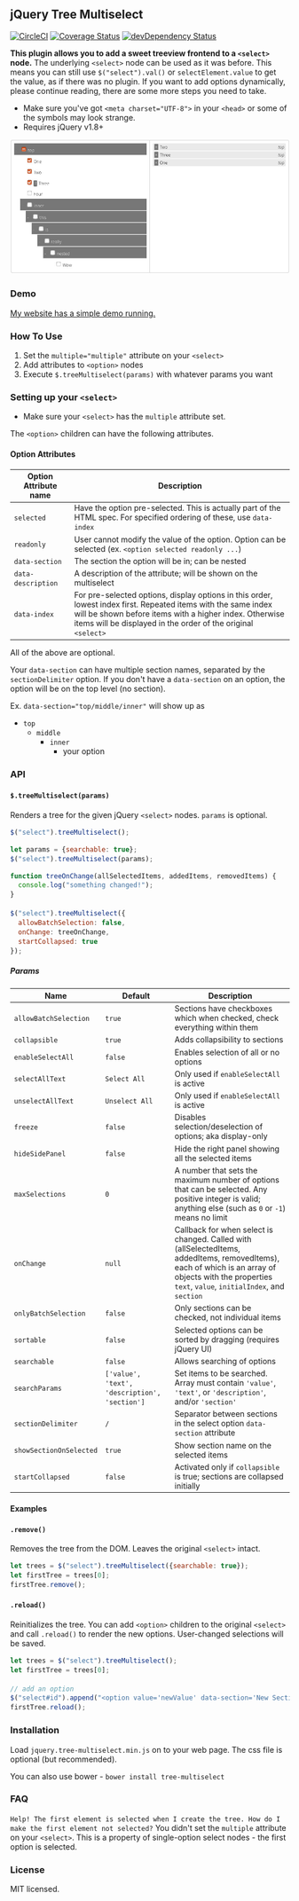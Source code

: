 ## jQuery Tree Multiselect
[![CircleCI](https://circleci.com/gh/patosai/tree-multiselect.js.svg?style=svg)](https://circleci.com/gh/patosai/tree-multiselect.js)
[![Coverage Status](https://codecov.io/gh/patosai/tree-multiselect.js/branch/master/graph/badge.svg)](https://codecov.io/gh/patosai/tree-multiselect.js)
[![devDependency Status](https://david-dm.org/patosai/tree-multiselect.js/dev-status.svg)](https://david-dm.org/patosai/tree-multiselect.js#info=devDependencies)


**This plugin allows you to add a sweet treeview frontend to a `<select>` node.**
The underlying `<select>` node can be used as it was before. This means you can still use `$("select").val()` or `selectElement.value` to get the value, as if there was no plugin. If you want to add options dynamically, please continue reading, there are some more steps you need to take.

* Make sure you've got `<meta charset="UTF-8">` in your `<head>` or some of the symbols may look strange.
* Requires jQuery v1.8+

![demo image](demo.jpg "demo image")

### Demo
<a target="_blank" href="http://www.patosai.com/projects/tree-multiselect">My website has a simple demo running.</a>

### How To Use
1. Set the `multiple="multiple"` attribute on your `<select>`
2. Add attributes to `<option>` nodes
3. Execute `$.treeMultiselect(params)` with whatever params you want

### Setting up your `<select>`
* Make sure your `<select>` has the `multiple` attribute set.

The `<option>` children can have the following attributes.

#### Option Attributes
Option Attribute name         | Description
----------------------------- | ---------------------------------
`selected`                    | Have the option pre-selected. This is actually part of the HTML spec. For specified ordering of these, use `data-index`
`readonly`                    | User cannot modify the value of the option. Option can be selected (ex. `<option selected readonly ...`)
`data-section`                | The section the option will be in; can be nested
`data-description`            | A description of the attribute; will be shown on the multiselect
`data-index`                  | For pre-selected options, display options in this order, lowest index first. Repeated items with the same index will be shown before items with a higher index. Otherwise items will be displayed in the order of the original `<select>`

All of the above are optional.

Your `data-section` can have multiple section names, separated by the `sectionDelimiter` option. If you don't have a `data-section` on an option, the option will be on the top level (no section).

Ex. `data-section="top/middle/inner"` will show up as
- `top`
  - `middle`
    - `inner`
      - your option

### API
#### `$.treeMultiselect(params)`
Renders a tree for the given jQuery `<select>` nodes. `params` is optional.

```javascript
$("select").treeMultiselect();
```
```javascript
let params = {searchable: true};
$("select").treeMultiselect(params);
```
```javascript
function treeOnChange(allSelectedItems, addedItems, removedItems) {
  console.log("something changed!");
}

$("select").treeMultiselect({
  allowBatchSelection: false,
  onChange: treeOnChange,
  startCollapsed: true
});
```

##### Params
Name                    | Default        | Description
----------------------- | -------------- | ---------------
`allowBatchSelection`   | `true`         | Sections have checkboxes which when checked, check everything within them
`collapsible`           | `true`         | Adds collapsibility to sections
`enableSelectAll`       | `false`        | Enables selection of all or no options
`selectAllText`         | `Select All`   | Only used if `enableSelectAll` is active
`unselectAllText`       | `Unselect All` | Only used if `enableSelectAll` is active
`freeze`                | `false`        | Disables selection/deselection of options; aka display-only
`hideSidePanel`         | `false`        | Hide the right panel showing all the selected items
`maxSelections`         | `0`            | A number that sets the maximum number of options that can be selected. Any positive integer is valid; anything else (such as `0` or `-1`) means no limit
`onChange`              | `null`         | Callback for when select is changed. Called with (allSelectedItems, addedItems, removedItems), each of which is an array of objects with the properties `text`, `value`, `initialIndex`, and `section`
`onlyBatchSelection`    | `false`        | Only sections can be checked, not individual items
`sortable`              | `false`        | Selected options can be sorted by dragging (requires jQuery UI)
`searchable`            | `false`        | Allows searching of options
`searchParams`          | `['value', 'text', 'description', 'section']` | Set items to be searched. Array must contain `'value'`, `'text'`, or `'description'`, and/or `'section'`
`sectionDelimiter`      | `/`            | Separator between sections in the select option `data-section` attribute
`showSectionOnSelected` | `true`         | Show section name on the selected items
`startCollapsed`        | `false`        | Activated only if `collapsible` is true; sections are collapsed initially

#### Examples


#### `.remove()`
Removes the tree from the DOM. Leaves the original `<select>` intact.
```javascript
let trees = $("select").treeMultiselect({searchable: true});
let firstTree = trees[0];
firstTree.remove();
```

#### `.reload()`
Reinitializes the tree. You can add `<option>` children to the original `<select>` and call `.reload()` to render the new options. User-changed selections will be saved.

```javascript
let trees = $("select").treeMultiselect();
let firstTree = trees[0];

// add an option
$("select#id").append("<option value='newValue' data-section='New Section' selected='selected' data-description='New value'>New Value</option>");
firstTree.reload();
```

### Installation
Load `jquery.tree-multiselect.min.js` on to your web page. The css file is optional (but recommended).

You can also use bower - `bower install tree-multiselect`

### FAQ
`Help! The first element is selected when I create the tree. How do I make the first element not selected?`
You didn't set the `multiple` attribute on your `<select>`. This is a property of single-option select nodes - the first option is selected.

### License
MIT licensed.
